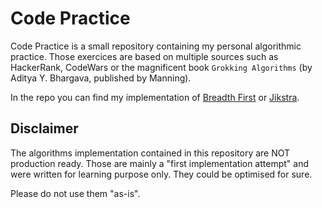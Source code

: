 # Code Practice

Code Practice is a small repository containing my personal algorithmic practice. Those exercices are based on multiple sources such as HackerRank, CodeWars or the magnificent book `Grokking Algorithms` (by Aditya Y. Bhargava, published by Manning).

In the repo you can find my implementation of [Breadth First](business/grokkingAlgorithms/breadthfirst.js) or [Jikstra](business/grokkingAlgorithms/jikstra.js).

## Disclaimer

The algorithms implementation contained in this repository are NOT production ready. Those are mainly a "first implementation attempt" and were written for learning purpose only. They could be optimised for sure.

Please do not use them "as-is".
